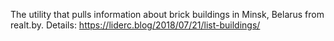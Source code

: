 The utility that pulls information about brick buildings in Minsk, Belarus from realt.by.
Details: https://liderc.blog/2018/07/21/list-buildings/
